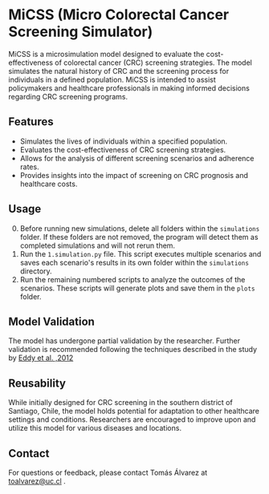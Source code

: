 # MiCSS (Micro Colorectal Cancer Screening Simulator)

MiCSS is a microsimulation model designed to evaluate the cost-effectiveness of colorectal cancer (CRC) screening strategies. The model simulates the natural history of CRC and the screening process for individuals in a defined population. MiCSS is intended to assist policymakers and healthcare professionals in making informed decisions regarding CRC screening programs.

## Features
- Simulates the lives of individuals within a specified population.
- Evaluates the cost-effectiveness of CRC screening strategies.
- Allows for the analysis of different screening scenarios and adherence rates.
- Provides insights into the impact of screening on CRC prognosis and healthcare costs.

## Usage
0. Before running new simulations, delete all folders within the `simulations` folder. If these folders are not removed, the program will detect them as completed simulations and will not rerun them.
1. Run the `1.simulation.py` file. This script executes multiple scenarios and saves each scenario's results in its own folder within the `simulations` directory.
2. Run the remaining numbered scripts to analyze the outcomes of the scenarios. These scripts will generate plots and save them in the `plots` folder.

## Model Validation
The model has undergone partial validation by the researcher. Further validation is recommended following the techniques described in the study by [Eddy et al. ,2012](https://www.valueinhealthjournal.com/article/S1098-3015(12)01656-7/fulltext?_returnURL=https%3A%2F%2Flinkinghub.elsevier.com%2Fretrieve%2Fpii%2FS1098301512016567%3Fshowall%3Dtrue)

## Reusability
While initially designed for CRC screening in the southern district of Santiago, Chile, the model holds potential for adaptation to other healthcare settings and conditions. Researchers are encouraged to improve upon and utilize this model for various diseases and locations.

## Contact
For questions or feedback, please contact Tomás Álvarez at toalvarez@uc.cl .

